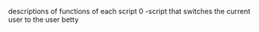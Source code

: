 descriptions of functions of each script
0 -script that switches the current user to the user betty
